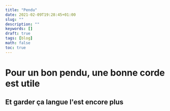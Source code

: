 ```yaml
---
title: "Pendu"
date: 2021-02-09T19:28:45+01:00
slug: ""
description: ""
keywords: []
draft: true
tags: [blog]
math: false
toc: true
---
```


# Pour un bon pendu, une bonne corde est utile

## Et garder ça langue l'est encore plus